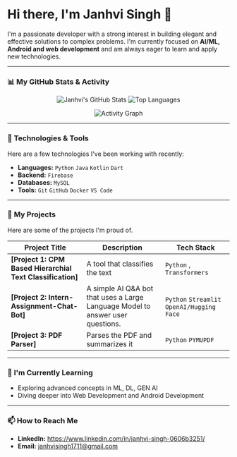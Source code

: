 # Hi there, I'm Janhvi Singh 👋

<p>
  I'm a passionate developer with a strong interest in building elegant and effective solutions to complex problems. I'm currently focused on <b>AI/ML, Android and web development</b> and am always eager to learn and apply new technologies.
</p>

---

### 📊 **My GitHub Stats & Activity**

<p align="center">
  <img src="https://github-readme-stats.vercel.app/api?username=janhvisingh22&show_icons=true&theme=radical&hide_border=true&count_private=true" alt="Janhvi's GitHub Stats" />
  <img src="https://github-readme-stats.vercel.app/api/top-langs/?username=janhvisingh22&layout=compact&theme=tokyonight&hide_border=true" alt="Top Languages" />
</p>
<p align="center">
  <img src="https://github-readme-activity-graph.vercel.app/graph?username=janhvisingh22&theme=dracula" alt="Activity Graph" />
</p>

---

### 🔧 **Technologies & Tools**

Here are a few technologies I've been working with recently:

-   **Languages:** `Python` `Java` `Kotlin` `Dart`
-   **Backend:** `Firebase` 
-   **Databases:** `MySQL` 
-   **Tools:** `Git` `GitHub` `Docker` `VS Code` 

---

### 🔭 **My Projects**

Here are some of the projects I'm proud of.

| Project Title                                                 | Description                                                                                             | Tech Stack                               |
| ------------------------------------------------------------- | ------------------------------------------------------------------------------------------------------- | ---------------------------------------- |
| **[Project 1: CPM Based Hierarchial Text Classification]** | A tool that classifies the text | `Python` , `Transformers`|
| **[Project 2: Intern-Assignment-Chat-Bot]** | A simple AI Q&A bot that uses a Large Language Model to answer user questions. | `Python` `Streamlit` `OpenAI/Hugging Face` |
| **[Project 3: PDF Parser]** | Parses the PDF and summarizes it                 |  `Python` `PYMUPDF`  |

---

### 🌱 **I'm Currently Learning**

-   Exploring advanced concepts in ML, DL, GEN AI
-   Diving deeper into Web Development and Android Development

---

### 📫 **How to Reach Me**

-   **LinkedIn:** https://www.linkedin.com/in/janhvi-singh-0606b3251/
-   **Email:** janhvisingh1711@gmail.com
